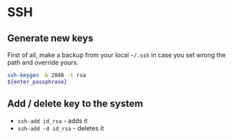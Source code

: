 # SSH

## Generate new keys
First of all,  make a backup from your local `~/.ssh` in case you set wrong the path and override yours.

~~~ bash
ssh-keygen -b 2048 -t rsa
${enter_passphrase}
~~~

## Add / delete key to the system
* `ssh-add id_rsa` - adds it
* `ssh-add -d id_rsa` - deletes it
